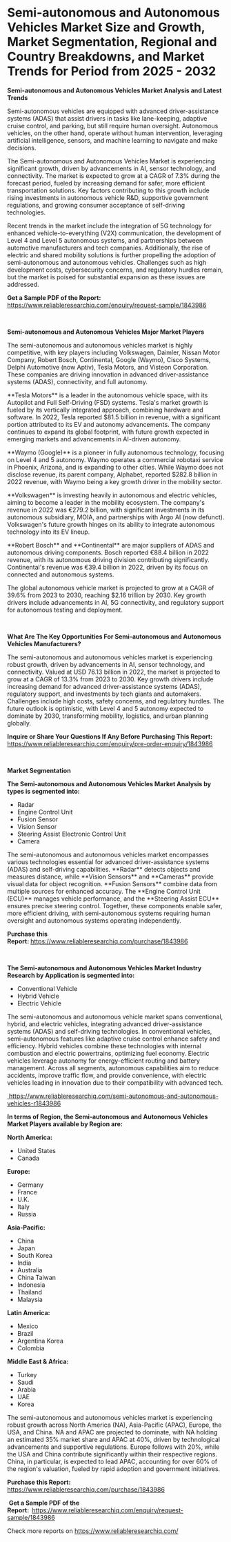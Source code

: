 <p><h1>Semi-autonomous and Autonomous Vehicles Market Size and Growth, Market Segmentation, Regional and Country Breakdowns, and Market Trends for Period from 2025 -  2032</h1></p><p><strong>Semi-autonomous and Autonomous Vehicles Market Analysis and Latest Trends</strong></p>
<p><p>Semi-autonomous vehicles are equipped with advanced driver-assistance systems (ADAS) that assist drivers in tasks like lane-keeping, adaptive cruise control, and parking, but still require human oversight. Autonomous vehicles, on the other hand, operate without human intervention, leveraging artificial intelligence, sensors, and machine learning to navigate and make decisions.</p><p>The Semi-autonomous and Autonomous Vehicles Market is experiencing significant growth, driven by advancements in AI, sensor technology, and connectivity. The market is expected to grow at a CAGR of 7.3% during the forecast period, fueled by increasing demand for safer, more efficient transportation solutions. Key factors contributing to this growth include rising investments in autonomous vehicle R&D, supportive government regulations, and growing consumer acceptance of self-driving technologies.</p><p>Recent trends in the market include the integration of 5G technology for enhanced vehicle-to-everything (V2X) communication, the development of Level 4 and Level 5 autonomous systems, and partnerships between automotive manufacturers and tech companies. Additionally, the rise of electric and shared mobility solutions is further propelling the adoption of semi-autonomous and autonomous vehicles. Challenges such as high development costs, cybersecurity concerns, and regulatory hurdles remain, but the market is poised for substantial expansion as these issues are addressed.</p></p>
<p><strong>Get a Sample PDF of the Report:&nbsp;</strong> <a href="https://www.reliableresearchiq.com/enquiry/request-sample/1843986?utm_campaign=1082&utm_medium=2&utm_source=Github&utm_content=ia&utm_term=24012025&utm_id=semi-autonomous-and-autonomous-vehicles">https://www.reliableresearchiq.com/enquiry/request-sample/1843986</a></p>
<p>&nbsp;</p>
<p><strong>Semi-autonomous and Autonomous Vehicles Major Market Players</strong></p>
<p><p>The semi-autonomous and autonomous vehicles market is highly competitive, with key players including Volkswagen, Daimler, Nissan Motor Company, Robert Bosch, Continental, Google (Waymo), Cisco Systems, Delphi Automotive (now Aptiv), Tesla Motors, and Visteon Corporation. These companies are driving innovation in advanced driver-assistance systems (ADAS), connectivity, and full autonomy.</p><p>**Tesla Motors** is a leader in the autonomous vehicle space, with its Autopilot and Full Self-Driving (FSD) systems. Tesla's market growth is fueled by its vertically integrated approach, combining hardware and software. In 2022, Tesla reported $81.5 billion in revenue, with a significant portion attributed to its EV and autonomy advancements. The company continues to expand its global footprint, with future growth expected in emerging markets and advancements in AI-driven autonomy.</p><p>**Waymo (Google)** is a pioneer in fully autonomous technology, focusing on Level 4 and 5 autonomy. Waymo operates a commercial robotaxi service in Phoenix, Arizona, and is expanding to other cities. While Waymo does not disclose revenue, its parent company, Alphabet, reported $282.8 billion in 2022 revenue, with Waymo being a key growth driver in the mobility sector.</p><p>**Volkswagen** is investing heavily in autonomous and electric vehicles, aiming to become a leader in the mobility ecosystem. The company's revenue in 2022 was €279.2 billion, with significant investments in its autonomous subsidiary, MOIA, and partnerships with Argo AI (now defunct). Volkswagen's future growth hinges on its ability to integrate autonomous technology into its EV lineup.</p><p>**Robert Bosch** and **Continental** are major suppliers of ADAS and autonomous driving components. Bosch reported €88.4 billion in 2022 revenue, with its autonomous driving division contributing significantly. Continental's revenue was €39.4 billion in 2022, driven by its focus on connected and autonomous systems.</p><p>The global autonomous vehicle market is projected to grow at a CAGR of 39.6% from 2023 to 2030, reaching $2.16 trillion by 2030. Key growth drivers include advancements in AI, 5G connectivity, and regulatory support for autonomous testing and deployment.</p></p>
<p>&nbsp;</p>
<p><strong>What Are The Key Opportunities For Semi-autonomous and Autonomous Vehicles Manufacturers?</strong></p>
<p><p>The semi-autonomous and autonomous vehicles market is experiencing robust growth, driven by advancements in AI, sensor technology, and connectivity. Valued at USD 76.13 billion in 2022, the market is projected to grow at a CAGR of 13.3% from 2023 to 2030. Key growth drivers include increasing demand for advanced driver-assistance systems (ADAS), regulatory support, and investments by tech giants and automakers. Challenges include high costs, safety concerns, and regulatory hurdles. The future outlook is optimistic, with Level 4 and 5 autonomy expected to dominate by 2030, transforming mobility, logistics, and urban planning globally.</p></p>
<p><strong>Inquire or Share Your Questions If Any Before Purchasing This Report:</strong> <a href="https://www.reliableresearchiq.com/enquiry/pre-order-enquiry/1843986?utm_campaign=1082&utm_medium=2&utm_source=Github&utm_content=ia&utm_term=24012025&utm_id=semi-autonomous-and-autonomous-vehicles">https://www.reliableresearchiq.com/enquiry/pre-order-enquiry/1843986</a></p>
<p>&nbsp;</p>
<p><strong>Market Segmentation</strong></p>
<p><strong>The Semi-autonomous and Autonomous Vehicles Market Analysis by types is segmented into:</strong></p>
<p><ul><li>Radar</li><li>Engine Control Unit</li><li>Fusion Sensor</li><li>Vision Sensor</li><li>Steering Assist Electronic Control Unit</li><li>Camera</li></ul></p>
<p><p>The semi-autonomous and autonomous vehicles market encompasses various technologies essential for advanced driver-assistance systems (ADAS) and self-driving capabilities. **Radar** detects objects and measures distance, while **Vision Sensors** and **Cameras** provide visual data for object recognition. **Fusion Sensors** combine data from multiple sources for enhanced accuracy. The **Engine Control Unit (ECU)** manages vehicle performance, and the **Steering Assist ECU** ensures precise steering control. Together, these components enable safer, more efficient driving, with semi-autonomous systems requiring human oversight and autonomous systems operating independently.</p></p>
<p><strong>Purchase this Report:&nbsp;</strong><a href="https://www.reliableresearchiq.com/purchase/1843986?utm_campaign=1082&utm_medium=2&utm_source=Github&utm_content=ia&utm_term=24012025&utm_id=semi-autonomous-and-autonomous-vehicles">https://www.reliableresearchiq.com/purchase/1843986</a></p>
<p>&nbsp;</p>
<p><strong>The Semi-autonomous and Autonomous Vehicles Market Industry Research by Application is segmented into:</strong></p>
<p><ul><li>Conventional Vehicle</li><li>Hybrid Vehicle</li><li>Electric Vehicle</li></ul></p>
<p><p>The semi-autonomous and autonomous vehicle market spans conventional, hybrid, and electric vehicles, integrating advanced driver-assistance systems (ADAS) and self-driving technologies. In conventional vehicles, semi-autonomous features like adaptive cruise control enhance safety and efficiency. Hybrid vehicles combine these technologies with internal combustion and electric powertrains, optimizing fuel economy. Electric vehicles leverage autonomy for energy-efficient routing and battery management. Across all segments, autonomous capabilities aim to reduce accidents, improve traffic flow, and provide convenience, with electric vehicles leading in innovation due to their compatibility with advanced tech.</p></p>
<p><a href="https://www.reliableresearchiq.com/semi-autonomous-and-autonomous-vehicles-r1843986?utm_campaign=1082&utm_medium=2&utm_source=Github&utm_content=ia&utm_term=24012025&utm_id=semi-autonomous-and-autonomous-vehicles">&nbsp;https://www.reliableresearchiq.com/semi-autonomous-and-autonomous-vehicles-r1843986</a></p>
<p><strong>In terms of Region, the Semi-autonomous and Autonomous Vehicles Market Players available by Region are:</strong></p>
<p>
    <p> <strong> North America: </strong>
        <ul>
            <li>United States</li>
            <li>Canada</li>
        </ul>
        </p> 
    <p> <strong> Europe: </strong>
        <ul>
            <li>Germany</li>
            <li>France</li>
            <li>U.K.</li>
            <li>Italy</li>
            <li>Russia</li>
        </ul>
        </p> 
    <p> <strong> Asia-Pacific: </strong>
        <ul>
            <li>China</li>
            <li>Japan</li>
            <li>South Korea</li>
            <li>India</li>
            <li>Australia</li>
            <li>China Taiwan</li>
            <li>Indonesia</li>
            <li>Thailand</li>
            <li>Malaysia</li>
        </ul>
        </p> 
    <p> <strong> Latin America: </strong>
        <ul>
            <li>Mexico</li>
            <li>Brazil</li>
            <li>Argentina Korea</li>
            <li>Colombia</li>
        </ul>
        </p> 
    <p> <strong> Middle East & Africa: </strong>
        <ul>
            <li>Turkey</li>
            <li>Saudi</li>
            <li>Arabia</li>
            <li>UAE</li>
            <li>Korea</li>
        </ul>
    </p>
    </p>
<p><p>The semi-autonomous and autonomous vehicles market is experiencing robust growth across North America (NA), Asia-Pacific (APAC), Europe, the USA, and China. NA and APAC are projected to dominate, with NA holding an estimated 35% market share and APAC at 40%, driven by technological advancements and supportive regulations. Europe follows with 20%, while the USA and China contribute significantly within their respective regions. China, in particular, is expected to lead APAC, accounting for over 60% of the region's valuation, fueled by rapid adoption and government initiatives.</p></p>
<p><strong>Purchase this Report: </strong><a href="https://www.reliableresearchiq.com/purchase/1843986?utm_campaign=1082&utm_medium=2&utm_source=Github&utm_content=ia&utm_term=24012025&utm_id=semi-autonomous-and-autonomous-vehicles">https://www.reliableresearchiq.com/purchase/1843986</a></p>
<p>&nbsp;<strong>Get a Sample PDF of the Report:&nbsp;&nbsp;</strong><a href="https://www.reliableresearchiq.com/enquiry/request-sample/1843986?utm_campaign=1082&utm_medium=2&utm_source=Github&utm_content=ia&utm_term=24012025&utm_id=semi-autonomous-and-autonomous-vehicles">https://www.reliableresearchiq.com/enquiry/request-sample/1843986</a></p>
<p><strong></strong></p>
<p>Check more reports on <a href="https://www.reliableresearchiq.com/?utm_campaign=1082&utm_medium=2&utm_source=Github&utm_content=ia&utm_term=24012025&utm_id=semi-autonomous-and-autonomous-vehicles">https://www.reliableresearchiq.com/</a></p>